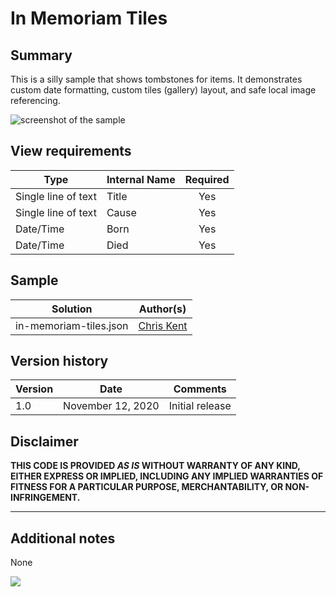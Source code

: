 # In Memoriam Tiles

## Summary

This is a silly sample that shows tombstones for items. It demonstrates custom date formatting, custom tiles (gallery) layout, and safe local image referencing.

![screenshot of the sample](./assets/screenshot.png)

## View requirements

|Type|Internal Name|Required|
|---|---|:---:|
|Single line of text|Title|Yes|
|Single line of text|Cause|Yes|
|Date/Time|Born|Yes|
|Date/Time|Died|Yes|

## Sample

Solution|Author(s)
--------|---------
in-memoriam-tiles.json | [Chris Kent](https://github.com/thechriskent)

## Version history

Version|Date|Comments
-------|----|--------
1.0|November 12, 2020|Initial release

## Disclaimer

**THIS CODE IS PROVIDED *AS IS* WITHOUT WARRANTY OF ANY KIND, EITHER EXPRESS OR IMPLIED, INCLUDING ANY IMPLIED WARRANTIES OF FITNESS FOR A PARTICULAR PURPOSE, MERCHANTABILITY, OR NON-INFRINGEMENT.**

---

## Additional notes
None

<img src="https://pnptelemetry.azurewebsites.net/list-formatting/view-samples/in-memoriam-tiles" />
